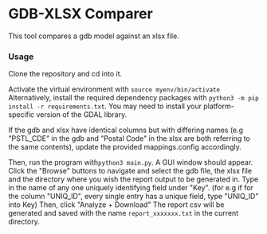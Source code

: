 # GDB-XLSX Comparer
This tool compares a gdb model against an xlsx file.
### Usage
Clone the repository and cd into it. 

Activate the virtual environment with ```source myenv/bin/activate```
Alternatively, install the required dependency packages with ```python3 -m pip install -r requirements.txt```. You may need to install your platform-specific version of the GDAL library.

If the gdb and xlsx have identical columns but with differing names (e.g "PSTL_CDE" in the gdb and "Postal Code" in the xlsx are both referring to the same contents), update the provided mappings.config accordingly.

Then, run the program with```python3 main.py```. A GUI window should appear.
Click the "Browse" buttons to navigate and select the gdb file, the xlsx file and the directory where you wish the report output to be generated in. 
Type in the name of any one uniquely identifying field under "Key". (for e.g if for the column "UNIQ_ID", every single entry has a unique field, type "UNIQ_ID" into Key)
Then, click "Analyze + Download"
The report csv will be generated and saved with the name ```report_xxxxxxx.txt``` in the current directory.
